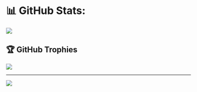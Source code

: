 <!-- # 📊 GitHub Stats: -->
<!-- ![](https://github-readme-stats.vercel.app/api?username=jackonedev&theme=dark&hide_border=false&include_all_commits=true&count_private=true)<br/> -->
<!-- ![](https://github-readme-streak-stats.herokuapp.com/?user=jackonedev&theme=dark&hide_border=false)<br/> -->



<!-- ##
![](https://github-readme-stats.vercel.app/api/top-langs/?username=jackonedev&theme=dark&hide_border=false&include_all_commits=true&count_private=true&layout=compact) -->
# 📊 GitHub Stats:
    
![](https://github-readme-stats.vercel.app/api/top-langs/?username=jackonedev&theme=flat&hide_border=true&include_all_commits=false&count_private=true&layout=compact)


<!-- ![](https://github-readme-stats.vercel.app/api/top-langs/?username=jackonedev&theme=flat&hide_border=false&include_all_commits=true&count_private=true&layout=compact) -->

## 🏆 GitHub Trophies
![](https://github-profile-trophy.vercel.app/?username=jackonedev&theme=flat&no-frame=false&no-bg=true&margin-w=4)

---
[![](https://visitcount.itsvg.in/api?id=jackonedev&icon=0&color=0)](https://visitcount.itsvg.in)

<!-- Proudly created with GPRM ( https://gprm.itsvg.in ) -->